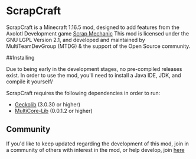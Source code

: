 # ScrapCraft

ScrapCraft is a Minecraft 1.16.5 mod, designed to add features from the Axolotl Development game [Scrap Mechanic](https://store.steampowered.com/app/387990/Scrap_Mechanic/)
This mod is licensed under the GNU LGPL Version 2.1, and developed and maintained by MultiTeamDevGroup (MTDG) &  the support of the Open Source community.

##Installing

Due to being early in the development stages, no pre-compiled releases exist. In order to use the mod, you'll need to install a Java IDE, JDK, and compile 
it yourself/

ScrapCraft requires the following dependencies in order to run:
- [Geckolib](https://www.curseforge.com/minecraft/mc-mods/geckolib) (3.0.30 or higher)
- [MultiCore-Lib](https://www.curseforge.com/minecraft/mc-mods/multicorelib) (0.0.1.2 or higher)

## Community

If you'd like to keep updated regarding the development of this mod, join in a community of others with interest in the mod, or help develop, join [here](https://discord.gg/qfzXQvVsJ7)
